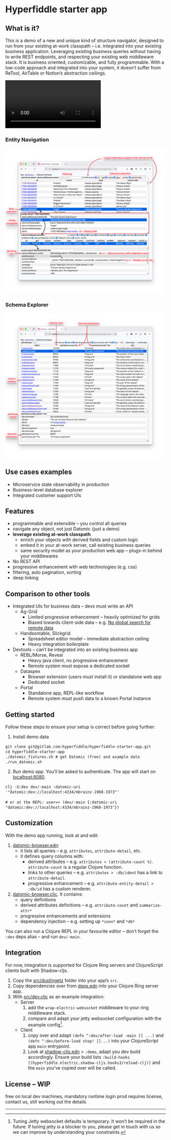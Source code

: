 # Hyperfiddle starter app

## What is it?

This is a demo of a new and unique kind of structure navigator, designed to run from your existing at-work classpath – i.e. integrated into your existing business application. Leveraging existing business queries without having to write REST endpoints, and respecting your existing web middleware stack. It is business oriented, customizable, and fully programmable. With a low-code approach and integrated into your system, it doesn’t suffer from ReTool, AirTable or Notion’s abstraction ceilings.



![Demo video](./docs/20250617_entity_browser.mp4)


### Entity Navigation
[![20250618 entity navigation](./docs/20250618_entity_navigation.png)](./docs/20250618_entity_navigation.png)

### Schema Explorer
[![20250618 schema explorer](./docs/20250618_schema_explorer.png)](./docs/20250618_schema_explorer.png)

## Use cases examples

* Microservice state observability in production
* Business-level database explorer
* Integrated customer support UIs

## Features

- programmable and extensible – you control all queries
- navigate any object, not just Datomic (just a demo)
- **leverage existing at-work classpath**
	- enrich your objects with derived fields and custom logic
    - embed it in your at-work server, call existing business queries
	- same security model as your production web app – plugs-in behind your middlewares
- No REST API
- progressive enhancement with web technologies (e.g. css)
- filtering, auto pagination, sorting
- deep linking

## Comparison to other tools

- Integrated UIs for business data – devs must write an API
	- Ag-Grid
		- Limited progressive enhancement – heavily optimized for grids
		- Biased towards client-side data – e.g. [No global search for remote data](https://www.ag-grid.com/react-data-grid/filter-quick/#server-side-data) 
	- Handsontable, Slickgrid
		- Spreadsheet editor model – immediate abstraction ceiling
		- Heavy integration boilerplate
- Devtools – can’t be integrated into an existing business app
	- REBL/Morse, Reveal
		- Heavy java client, no progressive enhancement
		- Remote system must expose a dedicated socket
	- Dataspex
		- Browser extension (users must install it) or standalone web app
		- Dedicated socket
	- Portal
		- Standalone app, REPL-like workflow
		- Remote system must push data to a known Portal instance


## Getting started

Follow these steps to ensure your setup is correct before going further:

1. Install demo data
```
git clone git@gitlab.com:hyperfiddle/hyperfiddle-starter-app.git
cd hyperfiddle-starter-app
./datomic_fixtures.sh # get Datomic (free) and example data
./run_datomic.sh
```
2. Run demo app. You’ll be asked to authenticate. The app will start on [localhost:8080](http://localhost:8080).
```
clj -X:dev dev/-main :datomic-uri '"datomic:dev://localhost:4334/mbrainz-1968-1973"'

# or at the REPL: user=> (dev/-main {:datomic-uri "datomic:dev://localhost:4334/mbrainz-1968-1973"})
```

## Customization

With the demo app running, look at and edit:
1. [datomic-browser.edn](./src/dustingetz/datomic_browser.edn):
	- it lists all queries – e.g. `attributes`, `attribute-detail`, etc.
	- it defines query columns with:
		- derived attributes – e.g. `attributes > (attribute-count %)`. `attribute-count` is a regular Clojure function.
		- links to other queries – e.g. `attributes > :db/ident` has a link to `attribute-detail`.
		- progressive enhancement – e.g. `attribute-entity-detail > :db/id` has a custom renderer.
2. [datomic-browser.cljc](./src/dustingetz/datomic_browser.cljc). It contains:
	- query definitions
	- derived attributes definitions – e.g. `attribute-count` and `summarize-attr*`
	- progressive enhancements and extensions
	- dependency injection – e.g. setting up `*conn*` and `*db*`

You can also run a Clojure REPL in your favourite editor – don’t forget the `:dev` deps alias – and run `dev/-main`.

## Integration

For now, integration is supported for Clojure Ring servers and ClojureScript clients built with Shadow-cljs.

1. Copy the [src/dustingetz](./src/dustingetz) folder into your app’s `src`.
2. Copy dependencies over from [deps.edn](./deps.edn) into your Clojure Ring server app.
3.  With [src/dev.cljc](./src/dev.cljc) as an example integration:
	- Server
		1. add the `wrap-electric-websocket` middleware to your ring middleware stack.
		2. compare and adapt your jetty websocket configuration with the example config[^1].
	- Client
		1. copy over and adapt `(defn ^:dev/after-load -main [] ...)` and `(defn ^:dev/before-load stop! []...)` into your ClojureScript app `main` entrypoint. 
		2. Look at [shadow-cljs.edn](./shadow-cljs.edn) > `:demo`, adapt you dev build accordingly. Ensure your build lists `:build-hooks [(hyperfiddle.electric.shadow-cljs.hooks3/reload-clj)]` and the `main` you’ve copied over will be called.



<!--
## Mission

Mission (money)
Retool, Airtable, Notion

Business goals


Technical goals
identify and label the common structure shared between spreadsheets and crud apps in a credible, enterprise-compatible way that scales to more sophisticated apps, not less
leverage this structure as the foundation for or substrate of a next-gen application framework or engine (think Unity for enterprise apps) – turning programming into a higher order, creative medium



Architecture
IO engine (Electric Clojure) – pure functional structured concurrency framework

Prod (requires paid license)

License
free on local dev machines, mandatory runtime login
prod requires license, contact us, still working out the details

Product hypotheses and experiments
Runtime code observability of legacy systems for maintainers
How long should it take one to understand and master a file with 1000 LOC? What if there aren't tests?


-->

## License – WIP

free on local dev machines, mandatory runtime login
prod requires license, contact us, still working out the details

---

[^1]: Tuning Jetty websocket defaults is temporary. It won’t be required in the future. If tuning jetty is a blocker to you, please get in touch with us so we can improve by understanding your constraints.
